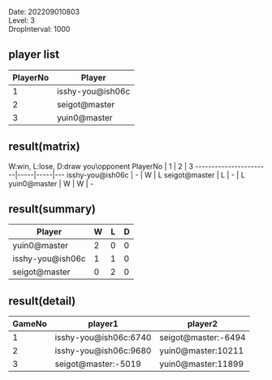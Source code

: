 Date: 202209010803  
Level: 3  
DropInterval: 1000  
## player list
PlayerNo  |  Player
----------|------------------
1         |  isshy-you@ish06c
2         |  seigot@master
3         |  yuin0@master
## result(matrix)
W:win, L:lose, D:draw
you\opponent PlayerNo  |  1  |  2  |  3
-----------------------|-----|-----|---
isshy-you@ish06c       |  -  |  W  |  L
seigot@master          |  L  |  -  |  L
yuin0@master           |  W  |  W  |  -
## result(summary)
Player            |  W  |  L  |  D
------------------|-----|-----|---
yuin0@master      |  2  |  0  |  0
isshy-you@ish06c  |  1  |  1  |  0
seigot@master     |  0  |  2  |  0
## result(detail)
GameNo  |  player1                |  player2
--------|-------------------------|---------------------
1       |  isshy-you@ish06c:6740  |  seigot@master:-6494
2       |  isshy-you@ish06c:9680  |  yuin0@master:10211
3       |  seigot@master:-5019    |  yuin0@master:11899
